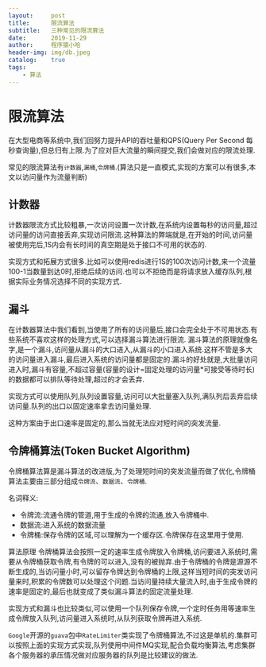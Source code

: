 ```yaml
---
layout:     post
title:      限流算法
subtitle:   三种常见的限流算法
date:       2019-11-29
author:     程序猿小哈
header-img: img/db.jpeg
catalog: 	true
tags:
    - 算法
---
```

# 限流算法
在大型电商等系统中,我们回努力提升API的吞吐量和QPS(Query Per Second 每秒查询量),但总归有上限.为了应对巨大流量的瞬间提交,我们会做对应的限流处理.

常见的限流算法有`计数器`,`漏桶`,`令牌桶`.(算法只是一直模式,实现的方案可以有很多,本文以访问量作为流量判断)

## 计数器
计数器限流方式比较粗暴,一次访问设置一次计数,在系统内设置每秒的访问量,超过访问量的访问直接丢弃,实现访问限流.这种算法的弊端就是,在开始的时间,访问量被使用完后,1S内会有长时间的真空期是处于接口不可用的状态的.

实现方式和拓展方式很多.比如可以使用redis进行1S的100次访问计数,来一个流量100-1当数量到达0时,拒绝后续的访问.也可以不拒绝而是将请求放入缓存队列,根据实际业务情况选择不同的实现方式.


## 漏斗
在计数器算法中我们看到,当使用了所有的访问量后,接口会完全处于不可用状态.有些系统不喜欢这样的处理方式,可以选择漏斗算法进行限流.
漏斗算法的原理就像名字,是一个漏斗,访问量从漏斗的大口进入,从漏斗的小口进入系统.这样不管是多大的访问量进入漏斗,最后进入系统的访问量都是固定的.漏斗的好处就是,大批量访问进入时,漏斗有容量,不超过容量(容量的设计=固定处理的访问量*可接受等待时长)的数据都可以排队等待处理,超过的才会丢弃.

实现方式可以使用队列,队列设置容量,访问可以大批量塞入队列,满队列后丢弃后续访问量.队列的出口以固定速率拿去访问量处理.

这种方案由于出口速率是固定的,那么当就无法应对短时间的突发流量.

## 令牌桶算法(Token Bucket Algorithm)

令牌桶算法算是漏斗算法的改进版,为了处理短时间的突发流量而做了优化,令牌桶算法主要由三部分组成`令牌流`、`数据流`、`令牌桶`.

名词释义:
+ 令牌流:流通令牌的管道,用于生成的令牌的流通,放入令牌桶中.
+ 数据流:进入系统的数据流量
+ 令牌桶:保存令牌的区域,可以理解为一个缓存区.令牌保存在这里用于使用.

算法原理
令牌桶算法会按照一定的速率生成令牌放入令牌桶,访问要进入系统时,需要从令牌桶获取令牌,有令牌的可以进入,没有的被抛弃.由于令牌桶的令牌是源源不断生成的,当访问量小时,可以留存令牌达到令牌桶的上限,这样当短时间的突发访问量来时,积累的令牌数可以处理这个问题.当访问量持续大量流入时,由于生成令牌的速率是固定的,最后也就变成了类似漏斗算法的固定流量处理.

实现方式和漏斗也比较类似,可以使用一个队列保存令牌,一个定时任务用等速率生成令牌放入队列,访问量进入系统时,从队列获取令牌再进入系统.

`Google`开源的`guava`包中`RateLimiter`类实现了令牌桶算法,不过这是单机的.集群可以按照上面的实现方式实现,队列使用中间件MQ实现,配合负载均衡算法,考虑集群各个服务器的承压情况做对应服务器的队列是比较建议的做法.